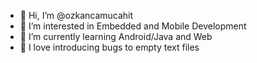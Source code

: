 - 👋 Hi, I’m @ozkancamucahit
- 👀 I’m interested in Embedded and Mobile Development
- 🌱 I’m currently learning Android/Java and Web
- 💞️ I love introducing bugs to empty text files 
<!-- - 📫 How to reach me ... -->

<!---
ozkancamucahit/ozkancamucahit is a ✨ special ✨ repository because its `README.md` (this file) appears on your GitHub profile.
You can click the Preview link to take a look at your changes.
--->

